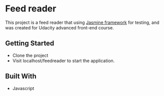 # Feed reader

This project is a feed reader that using [Jasmine framework](https://jasmine.github.io/) for testing, and was created for Udacity advanced front-end course.

## Getting Started

- Clone the project
- Visit localhost/feedreader to start the application.

## Built With

- Javascript